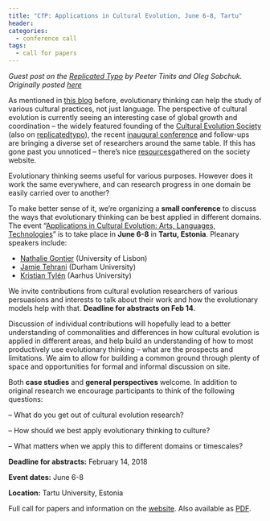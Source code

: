 ```yaml
---
title: "CfP: Applications in Cultural Evolution, June 6-8, Tartu"
header:
categories:
  - conference call
tags:
  - call for papers
---
```


_Guest post on the [Replicated Typo](http://www.replicatedtypo.com/) by Peeter Tinits and Oleg Sobchuk. Originally posted [here](http://www.replicatedtypo.com/cfp-applications-in-cultural-evolution-june-6-8-tartu/11875.html)_

As mentioned in [this blog](http://www.replicatedtypo.com/) before, evolutionary thinking can help the study of various cultural practices, not just language. The perspective of cultural evolution is currently seeing an interesting case of global growth and coordination – the widely featured founding of the [Cultural Evolution Society](https://culturalevolutionsociety.org/) (also on [replicatedtypo](http://www.replicatedtypo.com/become-a-founding-member-of-the-society-for-the-study-of-cultural-evolution/10874.html)), the recent [inaugural conference](https://www.shh.mpg.de/cescjena2017) and follow-ups are bringing a diverse set of researchers around the same table. If this has gone past you unnoticed – there’s nice [resources](https://culturalevolutionsociety.org/story/Resources.html)gathered on the society website.

Evolutionary thinking seems useful for various purposes. However does it work the same everywhere, and can research progress in one domain be easily carried over to another?

To make better sense of it, we’re organizing a **small conference** to discuss the ways that evolutionary thinking can be best applied in different domains. The event “[Applications in Cultural Evolution: Arts, Languages, Technologies](https://cultevol.ut.ee/)” is to take place in **June 6-8** in **Tartu, Estonia**. Pleanary speakers include:

*   [Nathalie Gontier](http://cfcul.fc.ul.pt/equipa/ngontier.php) (University of Lisbon)
*   [Jamie Tehrani](https://www.dur.ac.uk/anthropology/staff/academic/?id=5388) (Durham University)
*   [Kristian Tylén](http://pure.au.dk/portal/en/persons/kristian-tylen(9950d8bc-e1cd-400a-a547-359cd0b07157).html) (Aarhus University)

We invite contributions from cultural evolution researchers of various persuasions and interests to talk about their work and how the evolutionary models help with that. **Deadline for abstracts on Feb 14**.

Discussion of individual contributions will hopefully lead to a better understanding of commonalities and differences in how cultural evolution is applied in different areas, and help build an understanding of how to most productively use evolutionary thinking – what are the prospects and limitations. We aim to allow for building a common ground through plenty of space and opportunities for formal and informal discussion on site.

Both **case studies** and **general perspectives** welcome. In addition to original research we encourage participants to think of the following questions:

– What do you get out of cultural evolution research?

– How should we best apply evolutionary thinking to culture?

– What matters when we apply this to different domains or timescales?

**Deadline for abstracts:** February 14, 2018

**Event dates:** June 6-8

**Location:** Tartu University, Estonia

Full call for papers and information on the [website](https://cultevol.ut.ee/call-papers). Also available as [PDF](https://cultevol.ut.ee/sites/default/files/cultevol/files/cultevomeet-cfp.pdf).
